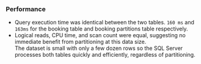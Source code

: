 ### Performance
- Query execution time was identical between the two tables. `160 ms` and `163ms` for the booking table and booking partitions table respectively.<br>
- Logical reads, CPU time, and scan count were equal, suggesting no immediate benefit from partitioning at this data size.<br>
The dataset is small with only a few dozen rows so the SQL Server processes both tables quickly and efficiently, regardless of partitioning.